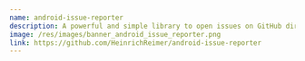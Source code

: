 ```yaml
---
name: android-issue-reporter
description: A powerful and simple library to open issues on GitHub directly from your app.
image: /res/images/banner_android_issue_reporter.png
link: https://github.com/HeinrichReimer/android-issue-reporter
---
```

